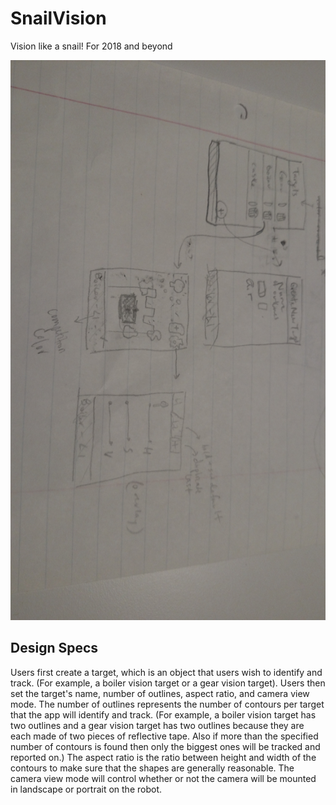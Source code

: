 # SnailVision
Vision like a snail! For 2018 and beyond

![Design](schema1.jpg)

## Design Specs
Users first create a target, which is an object that users wish to identify and track. (For example, a boiler vision target or a gear vision target). Users then set the target's name, number of outlines, aspect ratio, and camera view mode. The number of outlines represents the number of contours per target that the app will identify and track. (For example, a boiler vision target has two outlines and a gear vision target has two outlines because they are each made of two pieces of reflective tape. Also if more than the specified number of contours is found then only the biggest ones will be tracked and reported on.) The aspect ratio is the ratio between height and width of the contours to make sure that the shapes are generally reasonable. The camera view mode will control whether or not the camera will be mounted in landscape or portrait on the robot. 
